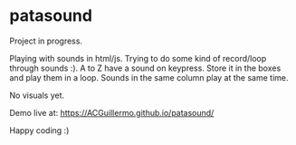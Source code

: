 # patasound

Project in progress.

Playing with sounds in html/js. Trying to do some kind of record/loop through sounds :). 
A to Z have a sound on keypress. Store it in the boxes and play them in a loop. Sounds in the same column play at the same time.

No visuals yet.

Demo live at: https://ACGuillermo.github.io/patasound/

Happy coding :)

